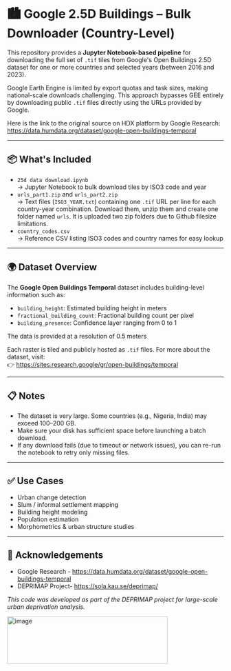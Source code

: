 # 🏙️ Google 2.5D Buildings – Bulk Downloader (Country-Level)

This repository provides a **Jupyter Notebook-based pipeline** for downloading the full set of `.tif` tiles from Google's Open Buildings 2.5D dataset for one or more countries and selected years (between 2016 and 2023).

Google Earth Engine is limited by export quotas and task sizes, making national-scale downloads challenging. This approach bypasses GEE entirely by downloading public `.tif` files directly using the URLs provided by Google.

Here is the link to the original source on HDX platform by Google Research: https://data.humdata.org/dataset/google-open-buildings-temporal

---

## 📦 What's Included

- `25d data download.ipynb`  
  → Jupyter Notebook to bulk download tiles by ISO3 code and year  
- `urls_part1.zip` and `urls_part2.zip`  
  → Text files (`ISO3_YEAR.txt`) containing one `.tif` URL per line for each country-year combination. Download them, unzip them and create one folder named `urls`. It is uploaded two zip folders due to Github filesize limitations.  
- `country_codes.csv`  
  → Reference CSV listing ISO3 codes and country names for easy lookup   

---

## 🌍 Dataset Overview

The **Google Open Buildings Temporal** dataset includes building-level information such as:

- `building_height`: Estimated building height in meters  
- `fractional_building_count`: Fractional building count per pixel  
- `building_presence`: Confidence layer ranging from 0 to 1

The data is provided at a resolution of 0.5 meters

Each raster is tiled and publicly hosted as `.tif` files. For more about the dataset, visit:  
👉 https://sites.research.google/gr/open-buildings/temporal

---
## 📋 Notes

- The dataset is very large. Some countries (e.g., Nigeria, India) may exceed 100–200 GB.
- Make sure your disk has sufficient space before launching a batch download.
- If any download fails (due to timeout or network issues), you can re-run the notebook to retry only missing files.
---
## ✅ Use Cases

- Urban change detection
- Slum / informal settlement mapping
- Building height modeling
- Population estimation
- Morphometrics & urban structure studies
  
---

## 🙏 Acknowledgements

- Google Research - https://data.humdata.org/dataset/google-open-buildings-temporal
- DEPRIMAP Project- https://sola.kau.se/deprimap/
  
_This code was developed as part of the DEPRIMAP project for large-scale urban deprivation analysis._

<img width="373" height="110" alt="image" src="https://github.com/user-attachments/assets/a180a6e3-1b60-429d-b0b8-c14a45e4e190" />

